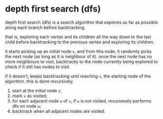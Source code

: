 # depth first search (dfs)

depth first search (dfs) is a search algorithm that explores as far as possible along each branch before backtracking.

that is, exploring each vertex and its children all the way down to the last child before backtracking to the previous vertex and exploring its children.

it starts picking up an initial node `v`, and from this node, it randomly picks the next node (as long as it is neighbour of it).
once the next node has no more neighbours to visit, backtracks to the node currently being explored to check if it still has nodes to visit.

if it doesn't, keeps backtracking until reaching `v`, the starting node of the algorithm. this is done recursively.

1. start at the initial node `v`;
2. mark `v` as visited;
3. for each adjacent node `w` of `v`, if `w` is not visited, recursevely performs dfs on node `w`;
4. backtrack when all adjacent nodes are visited.
